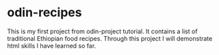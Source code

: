# odin-recipes
This is my first project from odin-project tutorial. It contains a list of traditional Ethiopian food recipes. Through this project I will demonstrate html skills I have learned so far.